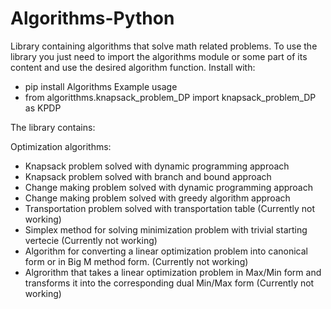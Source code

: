 # Algorithms-Python
Library containing algorithms that solve math related problems.
To use the library you just need to import the algorithms module
or some part of its content and use the desired algorithm function.
 Install with:
 - pip install Algorithms
 Example usage
 - from algoritthms.knapsack_problem_DP import knapsack_problem_DP as KPDP 

The library contains:

Optimization algorithms:
- Knapsack problem solved with dynamic programming approach
- Knapsack problem solved with branch and bound approach
- Change making problem solved with dynamic programming approach
- Change making problem solved with greedy algorithm approach 
- Transportation problem solved with transportation table (Currently not working)
- Simplex method for solving minimization problem with trivial starting vertecie (Currently not working)
- Algorithm for converting a linear optimization problem
  into canonical form or in Big M method form. (Currently not working)
- Algrorithm that takes a linear optimization problem in 
  Max/Min form and transforms it into the corresponding dual Min/Max form (Currently not working)
